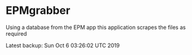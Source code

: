 # EPMgrabber
Using a database from the EPM app this application scrapes the files as required


Latest backup: Sun Oct 6 03:26:02 UTC 2019
